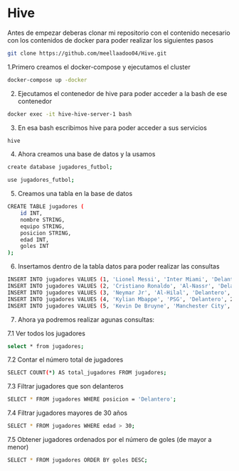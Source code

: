 
# Hive

Antes de empezar deberas clonar mi repositorio con el contenido necesario con los contenidos de docker para poder realizar los siguientes pasos
```bash
git clone https://github.com/meellaadoo04/Hive.git
```

1.Primero creamos el docker-compose y ejecutamos el cluster 

```bash
docker-compose up -docker
```

2. Ejecutamos el contenedor de hive para poder acceder a la bash de ese contenedor
```bash
docker exec -it hive-hive-server-1 bash
````

3. En esa bash escribimos hive para poder acceder a sus servicios
```bash
hive
```

4. Ahora creamos una base de datos y la usamos
```bash
create database jugadores_futbol;
```

```bash
use jugadores_futbol;
```

5. Creamos una tabla en la base de datos
```bash
CREATE TABLE jugadores (
    id INT,
    nombre STRING,
    equipo STRING,
    posicion STRING,
    edad INT,
    goles INT
);
```

6. Insertamos dentro de la tabla datos para poder realizar las consultas
```bash
INSERT INTO jugadores VALUES (1, 'Lionel Messi', 'Inter Miami', 'Delantero', 36, 800);
INSERT INTO jugadores VALUES (2, 'Cristiano Ronaldo', 'Al-Nassr', 'Delantero', 39, 850);
INSERT INTO jugadores VALUES (3, 'Neymar Jr', 'Al-Hilal', 'Delantero', 32, 400);
INSERT INTO jugadores VALUES (4, 'Kylian Mbappe', 'PSG', 'Delantero', 24, 250);
INSERT INTO jugadores VALUES (5, 'Kevin De Bruyne', 'Manchester City', 'Mediocampista', 32, 100);
```


7. Ahora ya podremos  realizar agunas consultas:

7.1 Ver todos los jugadores 
```bash
select * from jugadores;
```

7.2 Contar el número total de jugadores
```bash
SELECT COUNT(*) AS total_jugadores FROM jugadores;
```

7.3 Filtrar jugadores que son delanteros
```bash
SELECT * FROM jugadores WHERE posicion = 'Delantero';
```

7.4 Filtrar jugadores mayores de 30 años
```bash
SELECT * FROM jugadores WHERE edad > 30;
```

7.5 Obtener jugadores ordenados por el número de goles (de mayor a menor)
```bash
SELECT * FROM jugadores ORDER BY goles DESC;
```
